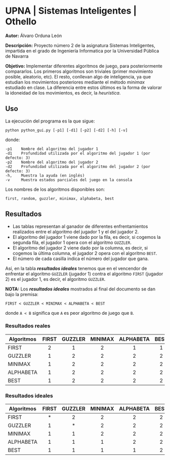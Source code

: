 # UPNA | Sistemas Inteligentes | Othello

**Autor:** Álvaro Orduna León

**Descripción:** Proyecto número 2 de la asignatura Sistemas Inteligentes, impartida en el grado de Ingeniería Informatica por la Universidad Pública de Navarra

**Objetivo:** Implementar diferentes algoritmos de juego, para posteriormente compararlos. Los primeros algoritmos son triviales (primer movimiento posible, aleatorio, etc). El resto, conllevan algo de inteligencia, ya que estudian los movimientos posteriores mediante el método *minimax* estudiado en clase. La diferencia entre estos últimos es la forma de valorar la idoneidad de los movimientos, es decir, la *heurística*.

## Uso

La ejecución del programa es la que sigue:

    python python_gui.py [-p1] [-d1] [-p2] [-d2] [-h] [-v]

donde:

    -p1    Nombre del algoritmo del jugador 1
    -d1    Profundidad utilizada por el algoritmo del jugador 1 (por defecto: 3)
    -p2    Nombre del algoritmo del jugador 2
    -d2    Profundidad utilizada por el algoritmo del jugador 2 (por defecto: 3)
    -h,    Muestra la ayuda (en inglés)
    -v     Muestra estados parciales del juego en la consola

Los nombres de los algoritmos disponibles son:

    first, random, guzzler, minimax, alphabeta, best

## Resultados

* Las tablas representan al ganador de diferentes enfrentamientos realizados entre el algoritmo del jugador 1 y el del jugador 2.
* El algoritmo del jugador 1 viene dado por la fila, es decir, si cogemos la segunda fila, el jugador 1 opera con el algoritmo `GUZZLER`.
* El algoritmo del jugador 2 viene dado por la columna, es decir, si cogemos la última columna, el jugador 2 opera con el algoritmo `BEST`.
* El número de cada casilla indica el número del jugador que gana.

Así, en la tabla *__resultados ideales__* tenemos que en el vencendor de enfrentar el algoritmo `GUZZLER` (jugador 1) contra el algoritmo `FIRST` (jugador 2) es el jugador 1, es decir, el algoritmo `GUZZLER`.

**NOTA:** Los *__resultados ideales__* mostrados al final del documento se dan bajo la premisa:

`FIRST < GUZZLER < MINIMAX < ALPHABETA < BEST`

donde `A < B` significa que `A` es peor algoritmo de juego que `B`.

### Resultados reales

| Algoritmos | FIRST | GUZZLER | MINIMAX | ALPHABETA | BEST |
|------------|:-----:|:-------:|:-------:|:---------:|:----:|
| FIRST      | 2 | 1 | 2 | 1 | 1 |
| GUZZLER    | 1 | 2 | 2 | 2 | 2 |
| MINIMAX    | 1 | 2 | 2 | 2 | 2 |
| ALPHABETA  | 1 | 2 | 2 | 2 | 2 |
| BEST       | 1 | 2 | 2 | 2 | 2 |

### Resultados ideales

| Algoritmos | FIRST | GUZZLER | MINIMAX | ALPHABETA | BEST |
|------------|:-----:|:-------:|:-------:|:---------:|:----:|
| FIRST      | * | 2 | 2 | 2 | 2 |
| GUZZLER    | 1 | * | 2 | 2 | 2 |
| MINIMAX    | 1 | 1 | 2 | 2 | 2 |
| ALPHABETA  | 1 | 1 | 1 | 2 | 2 |
| BEST       | 1 | 1 | 1 | 1 | 2 |
